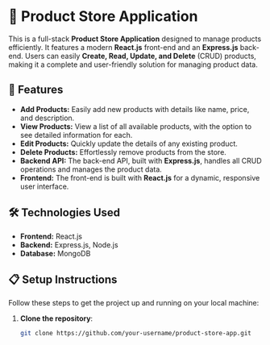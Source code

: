 # 🛒 Product Store Application

This is a full-stack **Product Store Application** designed to manage products efficiently. It features a modern **React.js** front-end and an **Express.js** back-end. Users can easily **Create, Read, Update, and Delete** (CRUD) products, making it a complete and user-friendly solution for managing product data.

## 🚀 Features

- **Add Products:** Easily add new products with details like name, price, and description.
- **View Products:** View a list of all available products, with the option to see detailed information for each.
- **Edit Products:** Quickly update the details of any existing product.
- **Delete Products:** Effortlessly remove products from the store.
- **Backend API:** The back-end API, built with **Express.js**, handles all CRUD operations and manages the product data.
- **Frontend:** The front-end is built with **React.js** for a dynamic, responsive user interface.

## 🛠️ Technologies Used

- **Frontend:** React.js
- **Backend:** Express.js, Node.js
- **Database:** MongoDB


## 📋 Setup Instructions

Follow these steps to get the project up and running on your local machine:

1. **Clone the repository**:
   ```bash
   git clone https://github.com/your-username/product-store-app.git
